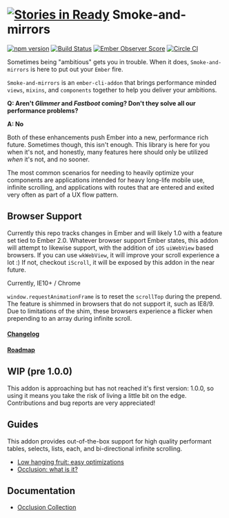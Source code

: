 [![Stories in Ready](https://badge.waffle.io/runspired/smoke-and-mirrors.png?label=ready&title=Ready)](https://waffle.io/runspired/smoke-and-mirrors)
Smoke-and-mirrors
=================

[![npm version](https://badge.fury.io/js/smoke-and-mirrors.svg)](http://badge.fury.io/js/smoke-and-mirrors)
[![Build Status](https://travis-ci.org/runspired/smoke-and-mirrors.svg?branch=master)](https://travis-ci.org/runspired/smoke-and-mirrors)
[![Ember Observer Score](http://emberobserver.com/badges/smoke-and-mirrors.svg)](http://emberobserver.com/addons/smoke-and-mirrors)
[![Circle CI](https://circleci.com/gh/runspired/smoke-and-mirrors/tree/master.svg?style=svg)](https://circleci.com/gh/runspired/smoke-and-mirrors/tree/master)

Sometimes being "ambitious" gets you in trouble.  When it does, `Smoke-and-mirrors` is here
to put out your `Ember` fire.

`Smoke-and-mirrors` is an `ember-cli-addon` that brings performance minded `views`, `mixins`,
and `components` together to help you deliver your ambitions.

**Q: Aren't *Glimmer* and *Fastboot* coming?  Don't they solve all our performance problems?**

**A: No**

Both of these enhancements push Ember into a new, performance rich future.  Sometimes though,
this isn't enough.  This library is here for you when it's not, and honestly, many features
here should only be utilized *when* it's not, and no sooner.

The most common scenarios for needing to heavily optimize your components are applications intended
for heavy long-life mobile use, infinite scrolling, and applications with routes that are entered
and exited very often as part of a UX flow pattern.

## Browser Support

Currently this repo tracks changes in Ember and will likely 1.0 with a feature set tied to Ember 2.0.
Whatever browser support Ember states, this addon will attempt to likewise support, with the addition
of `iOS` `uiWebView` based browsers.  If you can use `wkWebView`, it will improve your scroll experience
a lot :)  If not, checkout `iScroll`, it will be exposed by this addon in the near future.

Currently, IE10+ / Chrome

`window.requestAnimationFrame` is to reset the `scrollTop` during the prepend.  The feature is shimmed
in browsers that do not support it, such as IE8/9. Due to limitations of the shim, these browsers 
experience a flicker when prepending to an array during infinite scroll.  

#### [Changelog](./CHANGELOG.md)

#### [Roadmap](./ROADMAP.md)

## WIP (pre 1.0.0)

This addon is approaching but has not reached it's first version: 1.0.0,
so using it means you take the risk of living a little bit on the edge.
Contributions and bug reports are very appreciated!

## Guides

This addon provides out-of-the-box support for high quality performant
tables, selects, lists, each, and bi-directional infinite scrolling.

- [Low hanging fruit: easy optimizations](./docs/optimization.md)
- [Occlusion: what is it?](./docs/occlusion.md)

## Documentation

- [Occlusion Collection](./docs/api/occlusion-collection.md)

